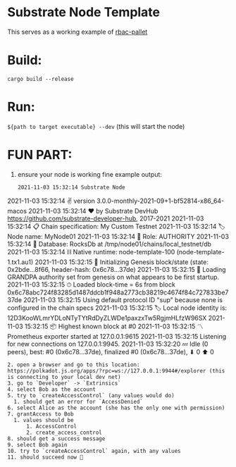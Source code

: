 # Substrate Node Template

This serves as a working example of [rbac-pallet](https://github.com/ozgunozerk/substrate-node-rbac)

# Build:
`cargo build --release`

# Run:
`${path to target executable} --dev`
(this will start the node)

# FUN PART:
1. ensure your node is working fine
   example output:
   ```
   2021-11-03 15:32:14 Substrate Node
  2021-11-03 15:32:14 ✌️  version 3.0.0-monthly-2021-09+1-bf52814-x86_64-macos
  2021-11-03 15:32:14 ❤️  by Substrate DevHub <https://github.com/substrate-developer-hub>, 2017-2021
  2021-11-03 15:32:14 📋 Chain specification: My Custom Testnet
  2021-11-03 15:32:14 🏷 Node name: MyNode01
  2021-11-03 15:32:14 👤 Role: AUTHORITY
  2021-11-03 15:32:14 💾 Database: RocksDb at /tmp/node01/chains/local_testnet/db
  2021-11-03 15:32:14 ⛓  Native runtime: node-template-100 (node-template-1.tx1.au1)
  2021-11-03 15:32:15 🔨 Initializing Genesis block/state (state: 0x2bde…8f66, header-hash: 0x6c78…37de)
  2021-11-03 15:32:15 👴 Loading GRANDPA authority set from genesis on what appears to be first startup.
  2021-11-03 15:32:15 ⏱  Loaded block-time = 6s from block 0x6c78abc724f83285d1487ddcb1f948a2773cb38219c4674f84c727833be737de
  2021-11-03 15:32:15 Using default protocol ID "sup" because none is configured in the chain specs
  2021-11-03 15:32:15 🏷 Local node identity is: 12D3KooWLmrYDLoNTyTYtRdDyZLWDe1paxzxTw5RgjmHLfzW96SX
  2021-11-03 15:32:15 📦 Highest known block at #0
  2021-11-03 15:32:15 〽️ Prometheus exporter started at 127.0.0.1:9615
  2021-11-03 15:32:15 Listening for new connections on 127.0.0.1:9945.
  2021-11-03 15:32:20 💤 Idle (0 peers), best: #0 (0x6c78…37de), finalized #0 (0x6c78…37de), ⬇ 0 ⬆ 0
  ```
2. open a browser and go to this location: https://polkadot.js.org/apps/?rpc=ws://127.0.0.1:9944#/explorer (this is connecting to your local dev net)
3. go to `Developer` -> `Extrinsics`
4. select Bob as the account
5. try to `createAccessControl` (any values would do)
    1. should get an error for `AccessDenied`
6. select Alice as the account (she has the only one with permission)
7. grantAccess to Bob
    1. values should be
        1. AccessControl
        2. create_access_control
8. should get a success message
9. select Bob again
10. try to `createAccessControl` again, with any values
11. should succeed now 🥂
